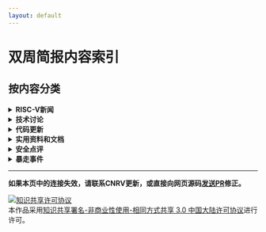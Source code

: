 ```yaml
---
layout: default
---
```


# 双周简报内容索引

## 按内容分类

<details>
  <summary><b>RISC-V新闻</b></summary>
  <ul>
  <li><a href="2017-08-17.html#apace-mynewt-for-hifive1"             > Apace Mynewt for Hifive1 </a></li>
  <li><a href="2017-08-03.html#b-小组重启"                            > B 小组重启 </a></li>
  <li><a href="2017-08-17.html#boom发布第2版"                         > BOOM发布第2版 </a></li>
  <li><a href="2017-08-17.html#bristol-startup-designs-security-chip" > Bristol startup designs security chip </a></li>
  <li><a href="2017-08-17.html#cnrvriscv-fpu"                        > CNRV/RISCV-FPU </a></li>
  <li><a href="2017-08-17.html#coreboot-for-hifive1-hello-risc-v-world" > coreboot for HiFive1 (Hello RISC-V world!) </a></li>
  <li><a href="2017-07-06.html#第七届risc-v研讨会征稿启事"             > 第七届RISC-V研讨会征稿启事 </a></li>
  <li><a href="2017-09-14.html#第一届基于risc-v的体系结构研讨会carrv-2017报告安排新鲜出炉"  > 第一届基于RISC-V的体系结构研讨会(CARRV 2017)报告安排新鲜出炉 </a></li>
  <li><a href="2017-08-31.html#第29届-hot-chips上的risc-v相关新闻"     > 第29届 Hot Chips上的RISC-V相关新闻 </a></li>
  <li><a href="2017-08-31.html#draper分离其安全处理器研究组成立dover-microsystems公司" > DRAPER分离其安全处理器研究组成立Dover Microsystems公司 </a></li>
  <li><a href="2017-08-03.html#eetime-hot-chips-gets-more-diverse"   > EETime: Hot Chips Gets More Diverse </a></li>
  <li><a href="2017-09-14.html#firesim在amazon-f1上部署rocket-chip仿真"  > FireSim在Amazon F1上部署Rocket-chip仿真 </a></li>
  <li><a href="2017-08-31.html#freebsd-主线更新至-risc-v-priv-spec-110"> FreeBSD 主线更新至 RISC-V priv. spec 1.10 </a></li>
  <li><a href="2017-08-17.html#gen-z-points-to-new-memories"         > Gen-Z Points to New Memories </a></li>
  <li><a href="2017-08-03.html#hackaday-vexriscv-a-modular-risc-v-implementation-for-fpga"> Hackaday: VexRiscv: A Modular RISC-V Implementation for FPGA </a></li>
  <li><a href="2017-07-06.html#来自bespoke-silicon-group的risc-v文档" > 来自Bespoke Silicon Group的RISC-V文档 </a></li>
  <li><a href="2017-07-20.html#linux內核第六版"                       > Linux內核第六版 </a></li>
  <li><a href="2017-08-03.html#linux-porting-patch-第七版"            > Linux porting patch 第七版 </a></li>
  <li><a href="2017-07-06.html#microsemi发布windows版本的基于eclipse的开发平台" > MicroSemi发布Windows版本的基于Eclipse的开发平台 </a></li>
  <li><a href="2017-08-03.html#newliblibglosslibm-patch"             > newlib/libgloss/libm patch </a></li>
  <li><a href="2017-08-17.html#orconf-2017会议日程公布"               > ORConf 2017会议日程公布 </a></li>
  <li><a href="2017-08-17.html#pulpino添加新成员"                     > PULPino添加新成员 </a></li>
  <li><a href="2017-08-17.html#riscvemu"                             > RISCVEMU </a></li>
  <li><a href="2017-07-20.html#riscy-business-频道"                   > RISCY BUSINESS 频道 </a></li>
  <li><a href="2017-08-03.html#risc-v版compiler-explorer"             > RISC-V版Compiler Explorer </a></li>
  <li><a href="2017-08-31.html#risc-v并入newlib主线"                  > RISC-V并入newlib主线</a></li>
  <li><a href="2017-09-14.html#risc-v的formal-specification工作组"    > RISC-V的Formal Specification工作组 </a></li>
  <li><a href="2017-07-06.html#risc-v的官方每月新闻"                   > RISC-V的官方每月新闻 </a></li>
  <li><a href="2017-08-03.html#risc-v教育专题邮件列表成立"             > RISC-V教育专题邮件列表成立 </a></li>
  <li><a href="2017-09-14.html#risc-v-linux-port-第八版"              > RISC-V linux port 第八版 </a></li>
  <li><a href="2017-08-31.html#risc-v-llvm进度更新"                   > RISC-V LLVM进度更新 </a></li>
  <li><a href="2017-09-14.html#risc-v-llvm-port"                     > RISC-V LLVM port </a></li>
  <li><a href="2017-08-03.html#risc-v中文书"                          > RISC-V中文书 </a></li>
  <li><a href="2017-07-06.html#risc-v-linux第四版"                    > RISC-V Linux第四版 </a></li>
  <li><a href="2017-08-17.html#rv32e工具链支持"                       > RV32E工具链支持 </a></li>
  <li><a href="2017-07-20.html#rv8-更新"                              > rv8 更新 </a></li>
  <li><a href="2017-07-06.html#sel4-on-smp"                          > SeL4 on SMP </a></li>
  <li><a href="2017-08-31.html#sifive发布tilelink说明文档-v17"        > SiFive发布TileLink说明文档 v1.7 </a></li>
  <li><a href="2017-08-17.html#sifive任命naveed-sherwani新ceo"        > SiFive任命Naveed Sherwani新CEO </a></li>
  <li><a href="2017-08-17.html#sodor更新至priv-spec-110"              > Sodor更新至Priv spec 1.10 </a></li>
  <li><a href="2017-07-20.html#syntacore的scr1处理器更新至privileged-spec-110和user-spec-22" > Syntacore的SCR1处理器更新至Privileged Spec 1.10和User Spec 2.2 </a></li>
  <li><a href="2017-07-06.html#ultrasoc宣布成为业内首个支持risc-v-trace功能的厂商"> UltraSoC宣布成为业内首个支持RISC-V Trace功能的厂商 </a></li>
  <li><a href="2017-08-17.html#以色列关于risc-v的genpro计划"           > 以色列关于RISC-V的Genpro计划 </a></li>
  <li><a href="2017-07-06.html#支持risc-v的处理器实现统计"             > 支持RISC-V的处理器实现统计 </a></li>
  </ul>

</details>

<details>
  <summary><b>技术讨论</b></summary>

  <ul>
  <li><a href="2017-08-31.html#csr操作和边界barrier"                  > CSR操作和边界(Barrier) </a></li>
  <li><a href="2017-08-31.html#到底riscv-unknown-elf是不是bare-metal的交叉编译器" > 到底riscv**-unknown-elf是不是bare-metal的交叉编译器？ </a></li>
  <li><a href="2017-08-03.html#多中断时的响应顺序"                     > 多中断时的响应顺序 </a></li>
  <li><a href="2017-07-20.html#explicit-cache-instruction-重启讨论"   > Explicit Cache instruction 重启讨论 </a></li>
  <li><a href="2017-08-31.html#关于多核缓存一致性具体实现的讨论"        > 关于多核缓存一致性具体实现的讨论 </a></li>
  <li><a href="2017-07-06.html#合并auipc和jalr来实现长跳转"            > 合并AUIPC和JALR来实现长跳转 </a></li>
  <li><a href="2017-08-17.html#基于gp寄存器的链接时优化机制"            > 基于gp寄存器的链接时优化机制 </a></li>
  <li><a href="2017-07-20.html#提议向risc-v-b扩展指令集bit操作扩展添加选择mux指令" > 提议向RISC-V B扩展指令集（bit操作扩展）添加选择（MUX）指令 </a></li>
  <li><a href="2017-07-20.html#为什么要定义x5为可选链接寄存器alternative-link-register" > 为什么要定义x5为可选链接寄存器(alternative link register) </a></li>
  <li><a href="2017-09-14.html#现有gcc编译器支持的编译目标类型"         > 现有GCC编译器支持的编译目标类型 </a></li>
  <li><a href="2017-08-03.html#原子操作atomic-operation与临界区critical-section" > 原子操作(atomic operation)与临界区(critical section) </a></li>
  <li><a href="2017-08-03.html#直接缓存操作explicit-cache-control指令提案第3版-第4版" > 直接缓存操作(explicit cache control)指令提案(第3版, 第4版) </a></li>
  </ul>

</details>

<details>
  <summary><b>代码更新</b></summary>

  <ul>
  <li><a href="2017-08-31.html#chiselfirrtl-即将支持完整的无连接端口清理和跨边界常数优化" > Chisel/FIRRTL 即将支持完整的无连接端口清理和跨边界常数优化 </a></li>
  <li><a href="2017-09-14.html#gcc规定函数栈默认对齐16字节"           > GCC规定函数栈默认对齐16字节 </a></li>
  <li><a href="2017-09-14.html#gcc将主动忽略所有非标准的扩展指令"      > GCC将主动忽略所有非标准的扩展指令 </a></li>
  <li><a href="2017-08-17.html#lowrisc修复tag缓存并行错误"           > lowRISC修复Tag缓存并行错误 </a></li>
  <li><a href="2017-08-17.html#release完成之前禁止acquire"           > Release完成之前禁止Acquire </a></li>
  <li><a href="2017-08-17.html#rocket流水线识别rvc指令"              > Rocket流水线识别RVC指令 </a></li>
  <li><a href="2017-07-20.html#rocket-chip代码结构调整"              > Rocket-chip代码结构调整 </a></li>
  <li><a href="2017-07-20.html#rocket-chip的二级缓存缺失"            > Rocket-chip的二级缓存缺失 </a></li>
  <li><a href="2017-08-03.html#rocket-chip代码结构调整"              > Rocket-chip代码结构调整 </a></li>
  <li><a href="2017-08-03.html#rocket-chip阅读笔记"                  > Rocket-chip阅读笔记 </a></li>
  <li><a href="2017-08-17.html#rocket-chip-支持对rom使用readmem"     > Rocket-chip 支持对ROM使用$readmem() </a></li>
  <li><a href="2017-08-31.html#sifive-freedom平台最近被更新到主线"    > SiFive Freedom平台最近被更新到主线 </a></li>
  <li><a href="2017-08-17.html#修正rocket流水线的优先转置错误"        > 修正Rocket流水线的优先转置错误 </a></li>
  <li><a href="2017-07-20.html#修正一级缓存一致性错误"                > 修正一级缓存一致性错误 </a></li>
  </ul>

</details>

<details>
  <summary><b>实用资料和文档</b></summary>

  <ul>
  <li><a href="2017-08-17.html#palmer的all-aboard系列"              > Palmer的All Aboard系列 </a></li>
  <li><a href="2017-09-14.html#risc-v-101-webinar"                 > RISC-V 101 webinar </a></li>
  </ul>

</details>


<details>
  <summary><b>安全点评</b></summary>

  <ul>
  <li><a href="2017-07-20.html#安全点评"                            > RISC-V是有机会借鉴x86和armv7/arm64的一些经验 </a></li>
  </ul>

</details>

<details>
  <summary><b>暴走事件</b></summary>

  <ul>
  <li>2017-08: <a href="https://www.hotchips.org/"                    > RISC-V at HotChips </a></li>
  <li>2017-09: <a href="https://orconf.org/"                          > ORConf 2017会议9月8-10日于英国Hebden Bridge举行 </a></li>
  <li>2017-09: <a href="https://www.softconf.com/h/riscv7thwkshp/"    > The 7th RISC-V workshop投稿截止日期：2017年9月17日 </a></li>
  <li>2017-10: <a href="http://www.hellogcc.org/?p=34315"             > OSDT开源开发工具大会2017 </a></li>
  <li>2017-10: <a href="http://www.linleygroup.com/events/event.php?num=43" > RISC-V at the Linley Processor Conference </a></li>
  <li>2017-10: <a href="https://carrv.github.io/#first-workshop-on-computer-architecture-research-with-risc-v-carrv-2017" > First Workshop on Computer Architecture Research with RISC-V (CARRV 2017) </a></li>
  <li>2017-10: <a href="https://llvm.org/devmtg/2017-10/#bof4"        > LLVM US dev meeting: Co-ordinating RISC-V development in LLVM (Alex Bradbury) </a></li>
  <li>2017-11: <a href="http://www.fpga-kongress.de/de/programm-2017" > FPGA Kongress </a></li>
  <li>2017-11: <a href="https://www.softconf.com/h/riscv7thwkshp/"    > The 7th RISC-V workshop 2017年11月28-30日，第7届RISC-V研讨在美国加州Milpitas由西部数据承办 </a></li>
  </ul>

</details>


------------------------

**如果本页中的连接失效，请联系CNRV更新，或直接向网页源码[发送PR](https://github.com/cnrv/home/pulls)修正。**

<a rel="license" href="http://creativecommons.org/licenses/by-nc-sa/3.0/cn/"><img alt="知识共享许可协议" style="border-width:0" src="https://i.creativecommons.org/l/by-nc-sa/3.0/cn/80x15.png" /></a><br />本作品采用<a rel="license" href="http://creativecommons.org/licenses/by-nc-sa/3.0/cn/">知识共享署名-非商业性使用-相同方式共享 3.0 中国大陆许可协议</a>进行许可。
